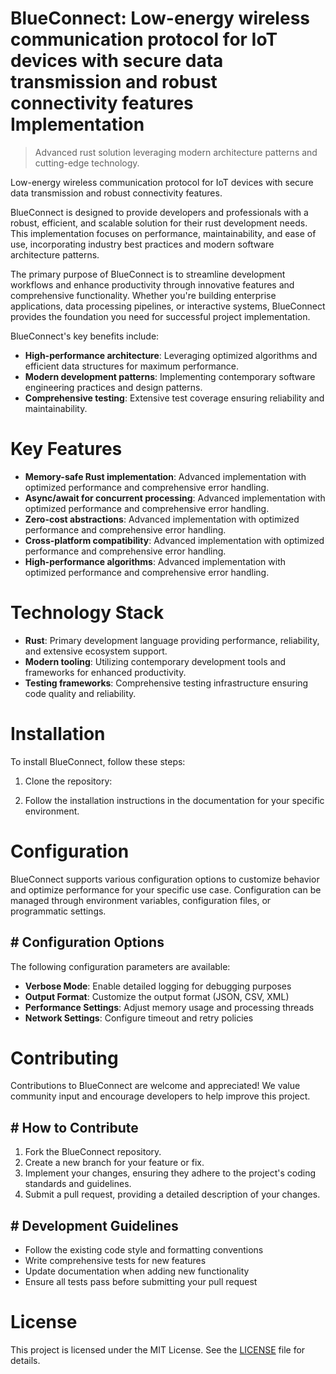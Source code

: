 <!-- fallback_BlueConnect_20250726092155_39474 -->

# BlueConnect: Low-energy wireless communication protocol for IoT devices with secure data transmission and robust connectivity features Implementation
> Advanced rust solution leveraging modern architecture patterns and cutting-edge technology.

Low-energy wireless communication protocol for IoT devices with secure data transmission and robust connectivity features.

BlueConnect is designed to provide developers and professionals with a robust, efficient, and scalable solution for their rust development needs. This implementation focuses on performance, maintainability, and ease of use, incorporating industry best practices and modern software architecture patterns.

The primary purpose of BlueConnect is to streamline development workflows and enhance productivity through innovative features and comprehensive functionality. Whether you're building enterprise applications, data processing pipelines, or interactive systems, BlueConnect provides the foundation you need for successful project implementation.

BlueConnect's key benefits include:

* **High-performance architecture**: Leveraging optimized algorithms and efficient data structures for maximum performance.
* **Modern development patterns**: Implementing contemporary software engineering practices and design patterns.
* **Comprehensive testing**: Extensive test coverage ensuring reliability and maintainability.

# Key Features

* **Memory-safe Rust implementation**: Advanced implementation with optimized performance and comprehensive error handling.
* **Async/await for concurrent processing**: Advanced implementation with optimized performance and comprehensive error handling.
* **Zero-cost abstractions**: Advanced implementation with optimized performance and comprehensive error handling.
* **Cross-platform compatibility**: Advanced implementation with optimized performance and comprehensive error handling.
* **High-performance algorithms**: Advanced implementation with optimized performance and comprehensive error handling.

# Technology Stack

* **Rust**: Primary development language providing performance, reliability, and extensive ecosystem support.
* **Modern tooling**: Utilizing contemporary development tools and frameworks for enhanced productivity.
* **Testing frameworks**: Comprehensive testing infrastructure ensuring code quality and reliability.

# Installation

To install BlueConnect, follow these steps:

1. Clone the repository:


2. Follow the installation instructions in the documentation for your specific environment.

# Configuration

BlueConnect supports various configuration options to customize behavior and optimize performance for your specific use case. Configuration can be managed through environment variables, configuration files, or programmatic settings.

## # Configuration Options

The following configuration parameters are available:

* **Verbose Mode**: Enable detailed logging for debugging purposes
* **Output Format**: Customize the output format (JSON, CSV, XML)
* **Performance Settings**: Adjust memory usage and processing threads
* **Network Settings**: Configure timeout and retry policies

# Contributing

Contributions to BlueConnect are welcome and appreciated! We value community input and encourage developers to help improve this project.

## # How to Contribute

1. Fork the BlueConnect repository.
2. Create a new branch for your feature or fix.
3. Implement your changes, ensuring they adhere to the project's coding standards and guidelines.
4. Submit a pull request, providing a detailed description of your changes.

## # Development Guidelines

* Follow the existing code style and formatting conventions
* Write comprehensive tests for new features
* Update documentation when adding new functionality
* Ensure all tests pass before submitting your pull request

# License

This project is licensed under the MIT License. See the [LICENSE](https://github.com/marcmotta/BlueConnect/blob/main/LICENSE) file for details.
